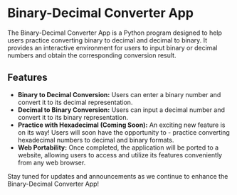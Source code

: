 # Binary-Decimal Converter App
The Binary-Decimal Converter App is a Python program designed to help users practice converting binary to decimal and decimal to binary. It provides an interactive environment for users to input binary or decimal numbers and obtain the corresponding conversion result.

## Features
- **Binary to Decimal Conversion:** Users can enter a binary number and convert it to its decimal representation.
- **Decimal to Binary Conversion:** Users can input a decimal number and convert it to its binary representation.
- **Practice with Hexadecimal (Coming Soon):** An exciting new feature is on its way! Users will soon have the opportunity to - practice converting hexadecimal numbers to decimal and binary formats.
- **Web Portability:** Once completed, the application will be ported to a website, allowing users to access and utilize its features conveniently from any web browser.

Stay tuned for updates and announcements as we continue to enhance the Binary-Decimal Converter App!
